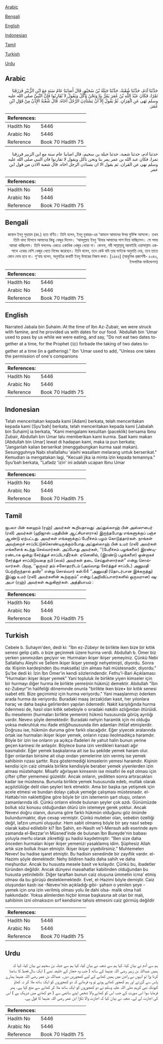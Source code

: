 [Arabic](#arabic)

[Bengali](#bengali)

[English](#english)

[Indonesian](#indonesian)

[Tamil](#tamil)

[Turkish](#turkish)

[Urdu](#urdu)

## Arabic


<div dir="rtl" lang="ar" style={{fontSize:'larger',backgroundColor:'#f8f9fa',padding:20}}>
حَدَّثَنَا آدَمُ، حَدَّثَنَا شُعْبَةُ، حَدَّثَنَا جَبَلَةُ بْنُ سُحَيْمٍ، قَالَ أَصَابَنَا عَامُ سَنَةٍ مَعَ ابْنِ الزُّبَيْرِ فَرَزَقَنَا تَمْرًا، فَكَانَ عَبْدُ اللَّهِ بْنُ عُمَرَ يَمُرُّ بِنَا وَنَحْنُ نَأْكُلُ وَيَقُولُ لاَ تُقَارِنُوا فَإِنَّ النَّبِيَّ صلى الله عليه وسلم نَهَى عَنِ الْقِرَانِ‏.‏ ثُمَّ يَقُولُ إِلاَّ أَنْ يَسْتَأْذِنَ الرَّجُلُ أَخَاهُ‏.‏ قَالَ شُعْبَةُ الإِذْنُ مِنْ قَوْلِ ابْنِ عُمَرَ‏.‏
</div>
<div style={{backgroundColor:'#f8f9fa',padding:20, marginBottom: 10}}><table> <thead> <tr> <th>References:</th> <th></th> </tr> </thead> <tbody><tr><td>Hadith No</td><td>5446</td></tr><tr><td>Arabic No</td><td>5446</td></tr><tr><td>Reference</td><td>Book 70 Hadith 75</td></tr></tbody></table></div>


<div dir="rtl" lang="ar" style={{fontSize:'larger',backgroundColor:'#f8f9fa',padding:20}}>
حدثنا ادم، حدثنا شعبة، حدثنا جبلة بن سحيم، قال اصابنا عام سنة مع ابن الزبير فرزقنا تمرا، فكان عبد الله بن عمر يمر بنا ونحن ناكل ويقول لا تقارنوا فان النبي صلى الله عليه وسلم نهى عن القران. ثم يقول الا ان يستاذن الرجل اخاه. قال شعبة الاذن من قول ابن عمر
</div>
<div style={{backgroundColor:'#f8f9fa',padding:20, marginBottom: 10}}><table> <thead> <tr> <th>References:</th> <th></th> </tr> </thead> <tbody><tr><td>Hadith No</td><td>5446</td></tr><tr><td>Arabic No</td><td>5446</td></tr><tr><td>Reference</td><td>Book 70 Hadith 75</td></tr></tbody></table></div>

## Bengali


<div dir="rtl" lang="bn" style={{fontSize:'larger',backgroundColor:'#f8f9fa',padding:20}}>
জাবাল ইবনু সুহায়ম (রহ.) হতে বর্ণিত। তিনি বলেন, ইবনু যুবায়র-এর ‘আমলে আমাদের উপর দুর্ভিক্ষ আসলো। তখন তিনি খাদ্য হিসাবে আমাদের কিছু খেজুর দিলেন। ‘আবদুল্লাহ ইবনু ‘উমার আমাদের পাশ দিয়ে যাচ্ছিলেন। সে সময় আমরা খাচ্ছিলাম। তিনি বললেনঃ একত্রে একাধিক খেজুর খেয়ো না। কেননা, নবী সাল্লাল্লাহু আলাইহি ওয়াসাল্লাম একসাথে একের বেশি খেজুর খেতে নিষেধ করেছেন। তিনি বলেন, তবে কেউ যদি তার ভাইকে অনুমতি দেয়, তবে তাতে কোন দোষ হবে না। শু‘বাহ বলেন, অনুমতির কথাটি ইবনু উমারের নিজস্ব কথা। [২৪৫৫] (আধুনিক প্রকাশনী- ৫০৪৩, ইসলামিক ফাউন্ডেশন)
</div>
<div style={{backgroundColor:'#f8f9fa',padding:20, marginBottom: 10}}><table> <thead> <tr> <th>References:</th> <th></th> </tr> </thead> <tbody><tr><td>Hadith No</td><td>5446</td></tr><tr><td>Arabic No</td><td>5446</td></tr><tr><td>Reference</td><td>Book 70 Hadith 75</td></tr></tbody></table></div>

## English


<div dir="ltr" lang="en" style={{fontSize:'larger',backgroundColor:'#f8f9fa',padding:20}}>
Narrated Jabala bin Suhaim.:At the time of Ibn Az-Zubair, we were struck with famine, and he provided us with dates for our food. 'Abdullah bin 'Umar used to pass by us while we were eating, and say, "Do not eat two dates together at a time, for the Prophet (ﷺ) forbade the taking of two dates together at a time (in a gathering)." Ibn 'Umar used to add, "Unless one takes the permission of one's companions
</div>
<div style={{backgroundColor:'#f8f9fa',padding:20, marginBottom: 10}}><table> <thead> <tr> <th>References:</th> <th></th> </tr> </thead> <tbody><tr><td>Hadith No</td><td>5446</td></tr><tr><td>Arabic No</td><td>5446</td></tr><tr><td>Reference</td><td>Book 70 Hadith 75</td></tr></tbody></table></div>

## Indonesian


<div dir="ltr" lang="id" style={{fontSize:'larger',backgroundColor:'#f8f9fa',padding:20}}>
Telah menceritakan kepada kami [Adam] berkata, telah menceritakan kepada kami [Syu'bah] berkata, telah menceritakan kepada kami [Jabalah bin Suhaim] ia berkata, "Kami mengalami kesulitan (paceklik) bersama Ibnu Zubair, Abdullah bin Umar lalu memberikan kami kurma. Saat kami makan [Abdullah bin Umar] lewat di hadapan kami, maka ia pun berkata; "Janganlah kalian berserikat (menggabungkan kurma saat makan). Sesungguhnya Nabi shallallahu 'alaihi wasallam melarang untuk berserikat." Kemudian ia mengatakan lagi, "Kecuali jika ia minta izin kepada temannya." Syu'bah berkata, "Lafadz 'izin' ini adalah ucapan Ibnu Umar
</div>
<div style={{backgroundColor:'#f8f9fa',padding:20, marginBottom: 10}}><table> <thead> <tr> <th>References:</th> <th></th> </tr> </thead> <tbody><tr><td>Hadith No</td><td>5446</td></tr><tr><td>Arabic No</td><td>5446</td></tr><tr><td>Reference</td><td>Book 70 Hadith 75</td></tr></tbody></table></div>

## Tamil


<div dir="ltr" lang="ta" style={{fontSize:'larger',backgroundColor:'#f8f9fa',padding:20}}>
ஜபலா பின் சுஹைம் (ரஹ்) அவர்கள் கூறியதாவது: அப்துல்லாஹ் பின் அஸ்ஸுபைர் (ரலி) அவர்கள் (ஹிஜாஸ் பகுதியின் ஆட்சியாளராக) இருந்தபோது எங்களுக்குப் பஞ்ச ஆண்டு ஏற்பட்டது. அவர்கள் எங்களுக்குப் பேரீச்சம் பழம் கொடுத்தார்கள். நாங்கள் அவற்றைச் சாப்பிட்டுக்கொண்டிருக்கும்போது அப்துல்லாஹ் பின் உமர் (ரலி) அவர்கள் எங்களைக் கடந்து செல்வார்கள். அப்போது அவர்கள், ‘‘(பேரீச்சம் பழங்களை) இரண்டிரண்டாக ஒன்று சேர்த்துச் சாப்பிடாதீர்கள். ஏனெனில், (இரண்டு பழங்களை) ஒன்றாகச் சேர்த்துச் சாப்பிடுவதை நபி (ஸல்) அவர்கள் தடை செய்துள்ளார்கள்” என்று சொல்வார்கள். பிறகு, ‘‘ஒருவர் தம் சகோதரரிடம் (அவ்வாறு சேர்த்துச் சாப்பிட) அனுமதி பெற்றிருந்தால் தவிர” என்று சொல்வார் கள்.64 ‘‘அனுமதி (தொடர்பான இக்கருத்து) இப்னு உமர் (ரலி) அவர்களின் கூற்றாகும்” என்று (அறிவிப்பாளர்களில் ஒருவரான) ஷுஅபா (ரஹ்) அவர்கள் கூறுகிறார்கள். அத்தியாயம் :
</div>
<div style={{backgroundColor:'#f8f9fa',padding:20, marginBottom: 10}}><table> <thead> <tr> <th>References:</th> <th></th> </tr> </thead> <tbody><tr><td>Hadith No</td><td>5446</td></tr><tr><td>Arabic No</td><td>5446</td></tr><tr><td>Reference</td><td>Book 70 Hadith 75</td></tr></tbody></table></div>

## Turkish


<div dir="ltr" lang="tr" style={{fontSize:'larger',backgroundColor:'#f8f9fa',padding:20}}>
Cebele b. Suhaym'den, dedi ki: "İbn ez-Zübeyr ile birlikte iken bize bir kıtlık senesi gelip çattı. o bize geçinmek üzere hurma verdi. Abdullah b. Ömer biz yerken yanımızdan geçiyor ve: Hurmaları ikişer ikişer yemeyiniz. Çünkü Nebi Sallallahu Aleyhi ve Sellem ikişer ikişer yemeği nehyetmişti, diyordu. Sonra da: Kişinin kardeşinden (bu maksatla) izin alması hali müstesnadır, diyordu." Şu'be dedi ki: İzin İbn Ömer'in kendi sözlerindendir. Fethu'l-Bari Açıklaması: "Hurmaları ikişer ikişer yemek" Yani topluluk ile birlikte yiyen kimseler için bir hurmayı diğer hurma ile birlikte yeme(nin hükmü) demektir. Abdullah "İbn ez-Zubeyr"in halifeliği dönemınde onunla "birlikte iken bize• bir kıtlık senesi isabet etti. Bize geçimimiz için hurma veriyordu." Yani maaşlanmızı öderken arada hurma da veriyordu. Buradaki maaş (erzak)dan kasıt, her yılonlara haraç ve daha başka gelirlerden yapılan ödemedir. Nakit karşılığında hurma ödenmesi de, hasıl olan kıtlık sebebiyle o sıradaki nakdin azlığından ötürüidi. Bu meselenin (hurmaları birlikte yemenin) hükmü hususunda görüş ayrılığı vardır. Nevevı şöyle demektedir: Buradaki nehyin haramlık için mi olduğu yoksa mekruhluk mu ifade ettiğihususunda ilim adamları ihtilaf etmişlerdir. Doğrusu ise, hükmün duruma göre farklı olacağıdır. Eğer yiyecek aralarında ortak ise hurmaları ikişer ikişer yemek, onların rızası ileolmadıkça haramdır. Böyle bir izin ise onların ya açıkça ifadeleri ile yahut halin bunun yerine geçen karinesi ile anlaşılır. Böylece buna izin verdikleri kanaati ağır basmalıdır. Eğer yemek başkalarına ait ise bu şekilde yemek haram olur. Eğer onlardan birisine ait olup ondan yemelerine izin vermiş ise yemek sahibinin rızası şarttır. Rıza göstermediği kimselerin yemesi haramdır. Kişinin kendisi için caiz olmakla birlikte kendisiyle beraber yemek yiyenlerden izin alması müstehaptır. Misafir ağırlayan kimsenin ise misafiri ile eşit olması için çifter çifter yememesi güzeldir. Ancak onların, yedikten sonra artıracakları kadar ise müstesna. Bununla birlikte yemek hususunda edeb, mutlak olarak açgözlülüğe delil olan şeyleri terk etmektir. Ama bir başka işe yetişmek için acele etmesi ve bundan dolayı çabuk yemeğe çalışması müstesnadır. el-Hattabı'nin naklettiğine göre böyle bir izin istemenin şart oluşu, onların zamanlarında idi. Çünkü onların elinde bulunan şeyler çok azdı. Günümüzde bolluk söz konusu olduğundan ötürü izin istemeye gerek yoktur. Ancak Nevevi doğru olanın, duruma göre farklı hükmün olduğunu göz önünde bulundurmaktır, diye cevap vermiştir. Çünkü muteber olan, sebebin özelliği değil, lafzın umumi oluşudur. Hem sabit olmamış böyle bir şey nasıl sebep olarak kabul edilebilir ki? İbn Şahin, en-Nasih ve'l-Mensuh adlı eserinde aynı zamanda el-Bezzar'ın Müsned'inde de bulunan İbn Bureyde'nin babası yoluyla merfu olarak zikrettiği şu hadisi kaydetmiştir: "Ben size daha önceden hurmaları ikişer ikişer yemenizi yasaklamış idim. Şüphesiz Allah artık size bolluk ihsan etmiştir. İkişer ikişer yiyebilirsiniz." Muhtemelen Nevev! bu hadise işaret etmiştir. Bu hadisin senedinde bir zayıflık vardır. el-Hazimı şöyle demektedir: Nehy bildiren hadis daha sahih ve daha meşhurdur. Ancak bu hususta mesele basit ve kolaydır. Çünkü bu, ibadetler türünden değildir. Ancak dünyevi masıahatlar kabilinden olduğundan bu hususta yetinilebilir. Diğer taraftan bunun caiz oluşuna ümmetin icma' etmiş olması da bu görüşü desteklemektedir. Evet, el-Hazimi böyle demiştir. Caiz oluşundan kastı ise -Nevevı'nin açıkladığı gibi- şahsın o yenilen şeye -yemek için ona izin verilmiş olması yolu ile dahi olsa- malik olma hali hakkındadır. Yoksa alimlerden hiçbir kimse başkasına ait olan bir malı, sahibinin izni olmaksızın sırf kendisine tahsis etmesini caiz görmüş değildir
</div>
<div style={{backgroundColor:'#f8f9fa',padding:20, marginBottom: 10}}><table> <thead> <tr> <th>References:</th> <th></th> </tr> </thead> <tbody><tr><td>Hadith No</td><td>5446</td></tr><tr><td>Arabic No</td><td>5446</td></tr><tr><td>Reference</td><td>Book 70 Hadith 75</td></tr></tbody></table></div>

## Urdu


<div dir="rtl" lang="ur" style={{fontSize:'larger',backgroundColor:'#f8f9fa',padding:20}}>
ہم سے آدم نے بیان کیا، کہا ہم سے شعبہ نے بیان کیا، کہا ہم سے جبلہ بن سحیم نے بیان کیا، کہا کہ ہمیں عبداللہ بن زبیر رضی اللہ عنہما کے ساتھ ( جب وہ حجاز کے خلیفہ تھے ) ایک سال قحط کا سامنا کرنا پڑا تو انہوں نے راشن میں ہمیں کھانے کے لیے کھجوریں دیں۔ عبداللہ بن عمر رضی اللہ عنہما ہمارے پاس سے گزرتے اور ہم کھجور کھاتے ہوتے تو وہ فرماتے کہ دو کھجوروں کو ایک ساتھ ملا کر نہ کھاؤ کیونکہ نبی کریم صلی اللہ علیہ وسلم نے دو کھجوروں کو ایک ساتھ ملا کر کھانے سے منع کیا ہے۔ پھر فرمایا سوا اس صورت کے جب اس کو کھانے والا شخص اپنے ساتھی سے ( جو کھانے میں شریک ہے ) اس کی اجازت لے لے۔ شعبہ نے بیان کیا کہ اجازت والا ٹکڑا ابن عمر رضی اللہ عنہما کا قول ہے۔
</div>
<div style={{backgroundColor:'#f8f9fa',padding:20, marginBottom: 10}}><table> <thead> <tr> <th>References:</th> <th></th> </tr> </thead> <tbody><tr><td>Hadith No</td><td>5446</td></tr><tr><td>Arabic No</td><td>5446</td></tr><tr><td>Reference</td><td>Book 70 Hadith 75</td></tr></tbody></table></div>